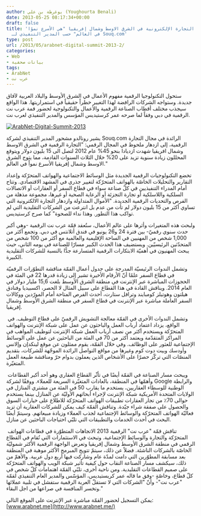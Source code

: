 ```yaml
---
author: يوغرطة بن علي (Youghourta Benali)
date: 2013-05-25 08:17:34+00:00
draft: false
title: 'عرب نت: التجارة الإلكترونية في الشرق الاوسط وشمال إفريقيا "هي الأسرع نموًا
  في العالم" حسب المدير التنفيذي لـ Souq.com'
type: post
url: /2013/05/arabnet-digital-summit-2013-2/
categories:
- Web
- بيانات صحفية
tags:
- ArabNet
- عرب نت
---
```


ستحول التكنولوجيا الرقمية مفهوم الأعمال في الشرق الأوسط والبلاد العربية لآفاق جديدة. وستواجه الشركات الرافضة لهذا التغيير خطراً حقيقياً في استمراريتها. هذا الواقع سيجذب مختلف أقطاب الصناعة الرقمية والأعمال والتكنولوجية لحضور قمة عرب نت الرقمية في دبي وفقاً لما صرحه عمر كرستيديس المؤسس والمدير التنفيذي لعرب نت.




[![ArabNet-Digital-Summit-2013](https://www.it-scoop.com/wp-content/uploads/2013/04/ArabNet-Digital-Summit-2013.png)
](https://www.it-scoop.com/wp-content/uploads/2013/04/ArabNet-Digital-Summit-2013.png)




يشير رونالدو مشحور المدير التنفيذي لشركة Souq.com الرائدة في مجال التجارة الرقمية، إلى ازدهار ملحوظ في المجال الرقمي: "التجارة الرقمية في الشرق الاوسط وشمال افريقيا شهدت ازديادا بنحو 45% عام 2012 لتصل الى 15 بليون دولار ويتوقع المحللون زيادة سنوية تزيد على 20% خلال الثلاث السنوات القادمة، مما يتوج الشرق الاوسط وشمال إفريقيا الأسرع نمواً في العالم."




<!-- more -->




تخضع التكنولوجيات الرقمية الجديدة مثل الوسائط الاجتماعية والهواتف المتحرّكة وإعداد التقارير والتحليلات الخاصّة بالهواتف المتحرّكة لتغيير جذري في المشهد الاقتصادي. وتتاح أمام المدراء التنفيذيين في كلّ صناعة سواء في قطاع السفر أو العقارات أو الاتصالات السلكية واللاسلكية أو تجارة التجزئة أو الرعاية الصحية أو غيرها، مجموعة مذهلة من الفرص والتحديات الرقمية الجديدة. "الأموال المتداولة وازدهار التجارة الالكترونية التي تساوي أكثر من 15 بليون دولار لم تأت من عدم بل انترعت من الشركات التقليدية التي لم تواكب هذا التطور. وهذا نداء للصحوة" كما صرح كرستيديس.




ولبحث هذه المتغيرات وأثرها على عالم الأعمال، ستُعقد قمّة عرب نت الرقمية -وهي أكبر حدث سنوي رقميّ- بين فترة 24 و26 يونيو في فندق أتلانتس في دبي. وتجمع أكثر من 1,000 شخص من المهنيين في الساحة الإقليمية والعالمية مع أكثر من 100 شخص من المتحدّثين الرئيسيّين. ويستضيف هذا الحدث الكبير مسارًا للصناعة في يومه الثاني، حيث يبحث المهنيون في أهميّة الابتكارات الرقمية المتسارعة جدًّا بالنسبة للشركات التقليدية الكبيرة.




وتشمل الندوات الرئيسيّة المدرجة على جدول أعمال القمّة مناقشة التطوّرات الرقميّة في قطاع السفر علمًا أنّ الأرقام الأخيرة تشير إلى زيادة قدرها 22 في المئة في الحجوزات المباشرة عبر الإنترنت في منطقة الشرق الأوسط بلغت 15,6 مليار دولار في العام 2014. ويناقش القادة في هذا القطاع على سبيل المثال لا الحصر، اكسبيديا وفنادق هيلتون وهوتيلز كومبايند وترافل ستارت، أحدث الفرص المتاحة أمام المورّدين ووكالات السفر العاملة مباشرة عبر الإنترنت في قطاع السفر في منطقة الشرق الأوسط وشمال إفريقيا.




 وتشمل الندوات الأخرى في القمّة معالجة التشويش الرقميّ على قطاع التوظيف. في الواقع، يزداد اعتماد أرباب العمل والباحثون عن عمل على شبكة الإنترنت والهواتف المتحرّكة ويستخدم أكثر من نصف أرباب العمل شبكة الإنترنت لتوظيف المواهب في المراكز المتقدّمة ويعتمد أكثر من 70 في المئة من الباحثين عن عمل على الوسائط الإجتماعية للعثور على الوظائف. وفي خلال القمّة، يقوم ممثلون عن موقع لينكدإن وإلانس وأودسك وبيت دوت كوم وغيرها من مواقع التواصل الرائدة الموجّهة للشركات، بتقديم المنصّات التي تركّز حصرًا على الأشخاص الذين يعملون بدوام حرّ ومناقشة طبيعة العمل المتغيّرة.




 ويبحث مسار الصناعة في القمّة أيضًا في تأثّر القطاع العقاري وهو أحد أكبر القطاعات وأهمّها في المنطقة، بالعادات المتغيّرة السريعة للعملاء. ووفقًا لشركة Google والرابطة الوطنية للوسطاء العقاريين، يستخدم ما يقارب 50 في المئة من مشتري المنازل في الولايات المتحدة الأمريكية شبكة الإنترنت لإجراء أبحاثهم الأوليّة عن المنازل بينما يستخدم حوالى 70٪ من تجار العقارات تطبيقات الهواتف المتحرّكة للاطلاع على خيارات السوق والحصول على صفقة شراء جيّدة. وتناقش القمّة كيف يمكن للشركات العقارية أن تزيد فعاليّة الهواتف المتحرّكة والوسائط الإجتماعية لجذب العملاء وزيادة مبيعاتهم. وسيتمّ أيضًا البحث في أحدث الخدمات والتطبيقات التي تلبّي احتياجات الباحثين عن منازل.




 تناقش قمّة "عرب نت" الرقمية 2013 الاتجاهات المتطوّرة في قطاعات الهواتف المتحرّكة والتجارة والوسائط الإجتماعية. وتبحث في الاستثمارات التي تُقام في القطاع الرقمي في منطقة الشرق الأوسط وشمال إفريقيا وتعرض الواجهة الرقمية الأكثر شموليّة الخاصّة بالشركات الناشئة. فضلاً عن ذلك، سيتمّ تتويج المبرمج الأكثر موهبة في المنطقة بعد مسابقة المطوّرين التي دامت لمدّة عام وشاركت فيها أربع دول عربية. والأهمّ من ذلك، سيكشف مسار الصناعة النقاب حول كيفية تأثير شبكة الويب والهواتف المتحرّكة على صميم القطاعات التقليدية. ومن ناحية أخرى، تلبّي القمّة اهتمامات كلّ شخص في كلّ قطاع، وخاصّةٍ -وفق ما قاله عمر كريستيديس، المؤسّس والمدير العام التنفيذي لقمّة "عرب نت"- وأنّ "الشركات التي لا تستقلّ العربة الرقمية ستفشل في تلبية عملائها وتخسر المنافسة في صراعها من اجل البقاء."




يمكن التسجيل لحضور القمّة مباشرة عبر الإنترنت على الموقع التالي: [www.arabnet.me](http://www.arabnet.me/)
